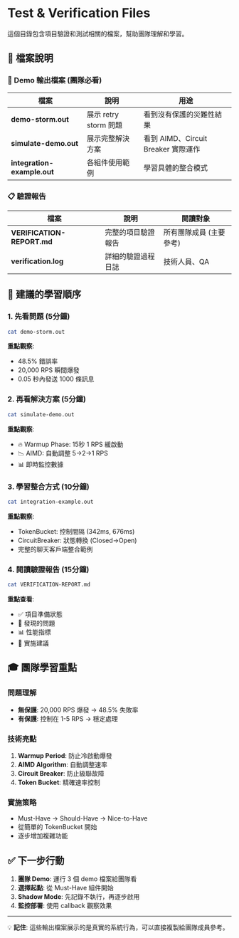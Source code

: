 # Test & Verification Files

這個目錄包含項目驗證和測試相關的檔案，幫助團隊理解和學習。

## 📁 檔案說明

### 🎯 Demo 輸出檔案 (團隊必看)

| 檔案 | 說明 | 用途 |
|------|------|------|
| **demo-storm.out** | 展示 retry storm 問題 | 看到沒有保護的災難性結果 |
| **simulate-demo.out** | 展示完整解決方案 | 看到 AIMD、Circuit Breaker 實際運作 |
| **integration-example.out** | 各組件使用範例 | 學習具體的整合模式 |

### 📋 驗證報告

| 檔案 | 說明 | 閱讀對象 |
|------|------|----------|
| **VERIFICATION-REPORT.md** | 完整的項目驗證報告 | 所有團隊成員 (主要參考) |
| **verification.log** | 詳細的驗證過程日誌 | 技術人員、QA |

## 🚀 建議的學習順序

### 1. 先看問題 (5分鐘)
```bash
cat demo-storm.out
```
**重點觀察**: 
- 48.5% 錯誤率
- 20,000 RPS 瞬間爆發
- 0.05 秒內發送 1000 條訊息

### 2. 再看解決方案 (5分鐘)  
```bash
cat simulate-demo.out
```
**重點觀察**:
- 🔥 Warmup Phase: 15秒 1 RPS 緩啟動
- 📉 AIMD: 自動調整 5→2→1 RPS
- 📊 即時監控數據

### 3. 學習整合方式 (10分鐘)
```bash
cat integration-example.out
```
**重點觀察**:
- TokenBucket: 控制間隔 (342ms, 676ms)
- CircuitBreaker: 狀態轉換 (Closed→Open)
- 完整的聊天客戶端整合範例

### 4. 閱讀驗證報告 (15分鐘)
```bash
cat VERIFICATION-REPORT.md
```
**重點查看**:
- ✅ 項目準備狀態
- 🚨 發現的問題
- 📊 性能指標
- 🎯 實施建議

## 🎓 團隊學習重點

### 問題理解
- **無保護**: 20,000 RPS 爆發 → 48.5% 失敗率
- **有保護**: 控制在 1-5 RPS → 穩定處理

### 技術亮點
1. **Warmup Period**: 防止冷啟動爆發
2. **AIMD Algorithm**: 自動調整速率
3. **Circuit Breaker**: 防止級聯故障
4. **Token Bucket**: 精確速率控制

### 實施策略
- Must-Have → Should-Have → Nice-to-Have
- 從簡單的 TokenBucket 開始
- 逐步增加複雜功能

## ✅ 下一步行動

1. **團隊 Demo**: 運行 3 個 demo 檔案給團隊看
2. **選擇起點**: 從 Must-Have 組件開始
3. **Shadow Mode**: 先記錄不執行，再逐步啟用
4. **監控部署**: 使用 callback 觀察效果

---

💡 **記住**: 這些輸出檔案展示的是真實的系統行為，可以直接複製給團隊成員參考。